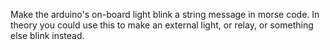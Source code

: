 Make the arduino's on-board light blink a string message in morse code. In theory you could use this to make an external light, or relay, or something else blink instead.